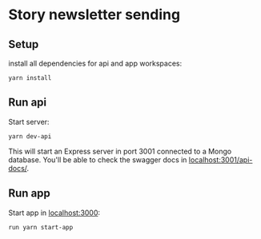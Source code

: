 # Story newsletter sending

## Setup

install all dependencies for api and app workspaces:

`yarn install`

## Run api

Start server:

`yarn dev-api`

This will start an Express server in port 3001 connected to a Mongo database. You'll be able to check the swagger docs in [localhost:3001/api-docs/](http://localhost:3001/api-docs/).

## Run app

Start app in [localhost:3000](http://localhost:3000):

`run yarn start-app`